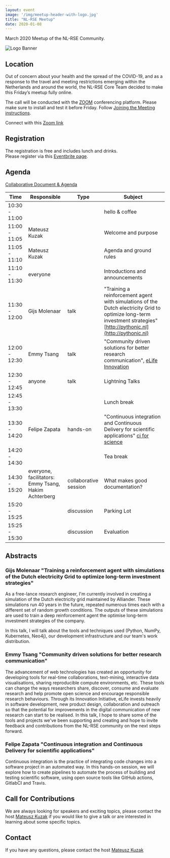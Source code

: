 ```yaml
---
layout: event
image: '/img/meetup-header-with-logo.jpg'
title: "NL-RSE Meetup"
date: 2020-01-08
---
```


March 2020 Meetup of the NL-RSE Community.
<!--break-->
![Logo Banner](/img/meetups/logo-banner.jpg)

## Location
Out of concern about your health and the spread of the COVID-19, and as a response to the travel and meeting restrictions emerging within the Netherlands and around the world, the NL-RSE Core Team decided to make this Friday’s meetup fully online.

The call will be conducted with the [ZOOM](https://zoom.us) conferencing platform. Please make sure to install and test it before Friday. Follow [Joining the Meeting instructions](https://support.zoom.us/hc/en-us/articles/201362193-Joining-a-Meeting).

Connect with this [Zoom link](https://us04web.zoom.us/j/5150701241)

## Registration
The registration is free and includes lunch and drinks.<br />
Please register via this [Eventbrite page](https://www.eventbrite.co.uk/e/nl-rse-meetup-march-13-2020-tickets-90593053261#).


## Agenda
[Collaborative Document & Agenda](https://tinyurl.com/2020-03-13-nl-rse)

| Time | Responsible | Type | Subject |
| --- | ------------ | ---- | ------- |
| 10:30 - 11:00 | | | hello & coffee |
| 11:00 - 11:05 | Mateusz Kuzak | | Welcome and purpose |
| 11:05 - 11:10 | Mateusz Kuzak | | Agenda and ground rules |
| 11:10 - 11:30 | everyone | | Introductions and announcements |
| 11:30 - 12:00 | Gijs Molenaar| talk | "Training a reinforcement agent with simulations of the Dutch electricity Grid to optimize long-term investment strategies" [http://pythonic.nl](http://pythonic.nl)|
| 12:00 - 12:30 | Emmy Tsang | talk | "Community driven solutions for better research communication", [eLife Innovation](https://elifesciences.org/labs)|
| 12:30 - 12:45 | anyone | talk | Lightning Talks |
| 12:45 - 13:30 | | | Lunch break |
| 13:30 - 14:20 | Felipe Zapata | hands-on | "Continuous integration and Continuous Delivery for scientific applications" [ci for science](https://github.com/NLESC-JCER/ci_for_science) |
| 14:20 - 14:30 | | | Tea break |
| 14:30 - 15:20 | everyone, facilitators: Emmy Tsang, Hakim Achterberg | collaborative session | What makes good documentation? |
| 15:20 - 15:25 | | discussion | Parking Lot |
| 15:25 - 15:30 | | discussion | Evaluation |

## Abstracts

### Gijs Molenaar "Training a reinforcement agent with simulations of the Dutch electricity Grid to optimize long-term investment strategies"
As a free-lance research engineer, I'm currently involved in creating a simulation of the Dutch electricity grid maintained by Alliander. These simulations run 40 years in the future, repeated numerous times each with a different set of random growth conditions. The outputs of these simulations are used to train a deep reinforcement agent the optimise long-term investment strategies of the company.

In this talk, I will talk about the tools and techniques used (Python, NumPy, Kubernetes, Neo4j), our development infrastructure and our team's work distribution.

### Emmy Tsang "Community driven solutions for better research communication"
The advancement of web technologies has created an opportunity for developing tools for real-time collaborations, text-mining, interactive data visualisations, sharing reproducible compute environments, etc. These tools can change the ways researchers share, discover, consume and evaluate research and help promote open science and encourage responsible research behaviours. Through its Innovation Initiative, eLife invests heavily in software development, new product design, collaboration and outreach so that the potential for improvements in the digital communication of new research can start to be realised. In this talk, I hope to share some of the tools and projects we've been supporting and creating and hope to invite feedback and contributions from the NL-RSE community on the next steps forward.

### Felipe Zapata "Continuous integration and Continuous Delivery for scientific applications"
Continuous integration is the practice of integrating code changes into a software project in an automated way.
In this hands-on session, we will explore how to create pipelines to automate the process of building and
testing scientific software, using open source tools like GitHub actions, GitlabCI and Travis.

## Call for Contributions
We are always looking for speakers and exciting topics, please contact the host [Mateusz Kuzak](mailto:m.kuzak@esciencecenter.nl) if you would like to give a talk or are interested in learning about some specific topics.

## Contact
If you have any questions, please contact the host [Mateusz Kuzak](mailto:m.kuzak@esciencecenter.nl)
